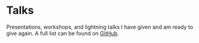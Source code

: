 <main id="show">

  <div class="vp-doc">

# Talks

Presentations, workshops, and lightning talks I have given and am ready to give again. A full list can be found on [GitHub](https://github.com/gautemo/talks).

  </div>

  <ul>
    <Card
      title="What's new in JavaScript - ES2022"
      shortTitle="ES2022"
      image="/talks/js.png"
      type="⚡"
      :presented="['08 September 2022 - JavaZone', '05 October 2022 - frontendForum, Gjensidige']"
      recording="https://vimeo.com/748031775"
      slides="https://gaute-talks.netlify.app/whats-new-in-javascript-es2022/index.html"
      color="#efc034"
      :tech="['JavaScript']"
    >
      <template #description>
          <p>Every year new features are added to the language JavaScript. Let me walk you through this year's changes.</p>
        </template>
    </Card>  
    <Card
      title="Frontend testing"
      image="/talks/vitest_and_cypress.png"
      type="👨‍💻"
      :presented="['29 July 2022 - Capra']"
      slides="https://gaute-talks.netlify.app/frontend-testing-workshop/"
      color="#743d99"
      :tech="['Vitest', 'Cypress']"
    >
      <template #description>
          <p>
            Why and how to test your frontend code using Vitest and Cypress.
          </p>
        </template>
    </Card>
    <Card
      title="Which frontend framework do you like?"
      shortTitle="Frontend frameworks"
      image="/talks/frameworks.png"
      type="👨‍🏫"
      :presented="['22 April 2022 - conference CapraCon', '12 May 2022 - frontendForum, Gjensidige']"
      slides="https://gaute-talks.netlify.app/which-framework-do-you-like/index.html"
      color="#34bcef"
      :tech="['React', 'Angular', 'Vue', 'Svelte']"
    >
      <template #description>
          <p>
            When developing a website, it is usually wise to use a good framework. But which one should you choose? We will look at which are the most popular, and then go in-depth on the 4 most popular. We will then together find out what you like best when it comes to developing experience, performance, and ecosystem. I'm excited about who wins after we voted and hand out points!
          </p>
        </template>
    </Card>    
    <Card
      title="Intro to Kotlin"
      image="/talks/kotlin.png"
      type="👨‍💻"
      :presented="['25 March 2022 - Capra KS2']"
      slides="https://gaute-talks.netlify.app/intro-to-kotlin/index.html"
      color="#cc1acb"
      :tech="['Kotlin']"
    >
      <template #description>
          <p>
            Introduction to Kotlin and the benefits of the language. Then jumping into tasks at your own pace and a final competition.
          </p>
        </template>
    </Card>
    <Card
      title="What's new in JavaScript - ES2021"
      shortTitle="ES2021"
      image="/talks/js.png"
      type="⚡"
      :presented="['09 December 2021 - JavaZone', '20 January 2022 - DevFest Norway']"
      recording="https://youtu.be/EwerUS318LQ?t=1060"
      slides="https://gaute-talks.netlify.app/whats-new-in-javascript-es2021/index.html"
      color="#efc034"
      :tech="['JavaScript']"
    >
      <template #description>
          <p>Every year new features are added to the language JavaScript. Let me walk you through this year's changes.</p>
        </template>
    </Card>    
    <Card
      title="Intro to Vite"
      image="/talks/vite.png"
      type="👨‍🏫"
      :presented="['28 October 2021 - Developer day, Gjensidige', '16 November 2021 - frontendForum, Gjensidige', '02 December 2021 - fag og øl, Capra']"
      slides="https://gaute-talks.netlify.app/intro-to-vite/"
      color="#a355fe"
      :tech="['Vite']"
    >
      <template #description>
          <p>
            Do you feel that web dev has become slower and slower with time? With Vite we are finally getting rid of the slow feedback waiting for code to build and bundle during development, which got slower the bigger the project was. Now you will see your changes faster than you can move your eyes!
          </p>
        </template>
    </Card>
    <Card
      title="Intro to React Hooks"
      image="/talks/react_hooks.png"
      type="👨‍🏫"
      :presented="['1 September 2021 - Capra']"
      slides="https://docs.google.com/presentation/d/1WH8K-EbINJ01FaVO7nZp_KJhhCgdoJaFNvVRiKLuO3M/edit?usp=sharing"
      color="#53c1de"
      :tech="['React']"
    >
      <template #description>
          <p>
            React version 16.8 introduced hooks, a new way to write components with functions. Let's look at the hooks and which one you most likely will use.
          </p>
        </template>
    </Card>    
    <Card
      title="PWA workshop"
      image="/talks/pwa.png"
      type="👨‍💻"
      :presented="['19 Juni 2021 - Capra KS2']"
      color="#ea80fc"
      :tech="['PWA']"
    >
      <template #description>
          <p>
            What PWA is. Why PWA is the answer to everything. Why PWA is NOT the answer to everything. How to transform a website into a PWA. Hands-on by creating the App Shake PWA.
          </p>
        </template>
    </Card>
    <Card
      title="Firebase for a web developer"
      shortTitle="Firebase web"
      image="/talks/firebase.png"
      type="👨‍🏫"
      :presented="['16 April 2021 - conference CapraCon']"
      recording="https://www.youtube.com/watch?v=KfhNnRVk3KA&ab_channel=CapraConsulting"
      slides="https://docs.google.com/presentation/d/1xlCC0iLlPjif_CNc7bIqZ6DWQ4jnqg_pUbZc1G6wHxg/edit?usp=sharing"
      color="#f4820e"
      :tech="['JavaScript']"
    >
      <template #description>
          <p>
            "Firebase helps you build and run successful apps". But what does this mean? Firebase is a collection of products from Google which is built on Google Cloud and is kind of a backend as a service. Join to see how you can make a web application with a database, file storage, authentication, hosting, analytics, feature toggles, and more without leaving your frontend code. We are talking about serverless built on the Google Cloud Platform.
          </p>
          <p>
            Gaute is a Firebase enthusiast and has participated in 3 Firebase summits (Praha, Madrid, and Internet).
          </p>
        </template>
    </Card>    
    <Card
      title="Why and How to Create Your Own Blog"
      shortTitle="Blogging"
      image="/talks/write.png"
      type="👨‍🏫"
      :presented="['9 March 2021 - meetup, Capra']"
      slides="https://docs.google.com/presentation/d/1yMCeY4Cyarlz6v9gF0rPkrN7TdqCCE1DdLApnD-YVb0/edit?usp=sharing"
      color="#ff3737"
      :tech="[]"
    >
      <template #description>
          <p>
            I've been writing many developer blogs myself. There are some good reasons why you should write and I'll show you how to create your blog.
          </p>
        </template>
    </Card>    
    <Card
      title="Beyond ES6 - New things in JavaScript"
      shortTitle="Beyond ES6"
      image="/talks/js.png"
      type="👨‍🏫"
      :presented="['15 October 2020 - conference DevFest Google']"
      recording="https://youtu.be/amSSIK-mQSI?t=10605"
      slides="https://beyond-es6.netlify.app/"
      color="#efc034"
      :tech="['JavaScript']"
    >
      <template #description>
          <p>
            Since 2015, when ES6 was introduced, JavaScript has added new features to the language each year. ES6 is considered modern JavaScript, but that is now 5 years ago. What has happened in the last 5 years? Let me show you what’s new in JavaScript.
          </p>
          <p>I will show some code and explain how the new features from the last 5 releases can help us.</p>
        </template>
    </Card>        
    <Card
      title="React Hooks vs Vue Composition API"
      shortTitle="Hooks vs Composition API"
      image="/talks/vue_react.png"
      type="👨‍🏫"
      :presented="['30 September 2020 - meetup, Capra']"
      slides="https://docs.google.com/presentation/d/1wcFtRV1rImSPutvYUUvdSBIRn8zHco9mJEsXEGYkpeg/edit?usp=sharing"
      color="#53c1de"
      :tech="['Vue', 'React']"
    >
      <template #description>
          <p>
            React has made the change from class components to functional components with hooks. Vue has made the change from options API to composition API. What do they have in common, how both have made their framework better, and which is best?
          </p>
        </template>
    </Card>
    <Card
      title="Vue 3"
      image="/talks/vue.png"
      type="👨‍🏫"
      :presented="['April 2020 - tech lunch, Sopra Steria', '15 October 2020 - conference DevFest Google']"
      recording="https://youtu.be/amSSIK-mQSI?t=12115"
      slides="https://docs.google.com/presentation/d/1aOhFSr3BlQe7Gl4eVodmZ0YwQLRj57YxG8OR8lP94KA/edit?usp=sharing"
      color="#35495e"
      :tech="['Vue']"
    >
      <template #description>
          <p>Vue 3 was recently released! Let’s look at what’s new in Vue.js 3.</p>
          <p>
            The new composition API, Fragments, Teleport, performance improvements, and better TypeScript support are some good changes to the JavaScript framework.
          </p>
        </template>
    </Card>
    <Card
      title="Why I choose Vue.js"
      image="/talks/vue_react.png"
      type="⚡"
      :presented="['20 February 2020 - Tech Talks, Online NTNU']"
      slides="https://drive.google.com/file/d/1IB5YSZkTzr9dCn984xoAIohJoyOel4Ba/view?usp=sharing"
      color="#42b883"
      :tech="['Vue', 'React']"
    >
      <template #description>
        <p>
          There exist a lot of great web development frameworks. These are my main reasons for choosing Vue over the most popular one, React.
        </p>
      </template>
    </Card>
    <Card
      title="What is Firebase and its relation to Google Cloud"
      shortTitle="What is Firebase"
      image="/talks/firebase.png"
      type="👨‍🏫"
      :presented="['2 November 2019 - conference Rubiks, Sopra Steria']"
      slides="https://drive.google.com/file/d/18aKeAta5iO61tLYJfV3PU3ZVQfaQCtlf/view?usp=sharing"
      color="#f4820e"
      :tech="['Firebase', 'Web', 'Android', 'iOS']"
    >
      <template #description>
          <p>
            The definition of Firebase is "Firebase is Google’s mobile application development platform that helps you build, improve, and grow your app."
            But what does this mean? Firebase is multiple products and services hosted in the cloud and does that we don't have to write backend code.
            We will take a look at how Firebase offers database, authentication, analytics, file storage, push notifications, machine learning and a lot more directly on iOS, Android and web applications.
          </p>
          <p>
            Every Firebase project is also a Google Cloud Platform project. I'll explain the relationship and how they overlap.
          </p>
        </template>
    </Card>    
    <Card
      title="New Things in JavaScript"
      image="/talks/js.png"
      type="👨‍🏫"
      :presented="['May 2019 - conference Apps Deep Dive, Sopra Steria']"
      slides="https://es-intro.netlify.app/"
      color="#efc034"
      :tech="['JavaScript']"
    >
      <template #description>
          <p>
            JavaScript is the most used programming language! It's coming with improvements and features which make life easier each year.
            I'll go through what's new in ES6, ES7, and ES8. This is for you that want to improve in JavaScript and keep updated with writing modern JavaScript.
            Lean back and watch live coding and code samples, this talk is for the ones who have done a little JavaScript and the more experienced 
            that doesn't have the latest syntax and functionality at their fingertips yet.
          </p>
        </template>
    </Card>    
    <Card
      title="CSS now has variables!"
      image="/talks/css-variables.png"
      type="⚡"
      :presented="['May 2019 - conference Apps Deep Dive, Sopra Steria']"
      color="#50aec0"
      :tech="['CSS']"
    >
      <template #description>
          <p>
            Preprocessors such as Sass or Less are no longer necessary to use variables in CSS. Let me show you how to use them.
            Variables make you write better and less CSS. Bonus is that they can be altered through JavaScript, making cool functionality very easy.
          </p>
        </template>
    </Card>    
    <Card
      title="An Intro & Comparisons of Serverless Functions"
      shortTitle="Serverless Functions"
      image="/talks/serverless.png"
      type="👨‍🏫"
      :presented="['March 2019 - for the Polish division, Sopra Steria']"
      slides="https://docs.google.com/presentation/d/1B449-oh75w_xJSorUbQesCwmFNYX5vCvdFNHaMN_038/edit?usp=sharing"
      color="#9f7fdc"
      :tech="['Fireabase', 'Azure', 'AWS']"
    >
      <template #description>
          <p>
            Serverless functions are functions you write and deploy to a cloud provider. In this presentation, I give an overview of what a serverless function is, and what they can do, and give a comparison of the three big cloud providers Amazon with AWS Lambda, Microsoft with Azure Functions and Google with Firebase Functions. Afterward, I give a demo of how you can implement firebase functions to save your project.
          </p>
        </template>
    </Card>    
    <Card
      title="Getting started with Android Development"
      shortTitle="Starting with Android"
      image="/talks/android.png"
      type="👨‍🏫"
      :presented="['2019 - tech lunch, Sopra Steria']"
      color="#20b161"
      :tech="['Android']"
    >
      <template #description>
          <p>Let's go through:</p>
          <ul style="list-style: circle; margin-left: 2rem; display: block;">
            <li>Android Studio</li>
            <li>Create a Android project</li>
            <li>Activity</li>
            <li>Fragment</li>
            <li>App lifecycle</li>
            <li>Layouts</li>
            <li>Communicate and manipulate layout</li>
          </ul>
          <p>
            To learn more: 
            <a href="https://codelabs.developers.google.com/codelabs/build-your-first-android-app/#0" target="_blank" rel="noopener">
              Codelab; First App
            </a> 
            and 
            <a href="https://codelabs.developers.google.com/codelabs/android-training-welcome/#0" target="_blank" rel="noopener">
              Codelab; Fundamentals
            </a>
          </p>
        </template>
    </Card>    
    <Card
      title="Updating Your CSS Skills"
      image="/talks/css-up.png"
      type="👨‍🏫"
      :presented="['2019 - tech lunch, Sopra Steria']"
      color="#f8536d"
      :tech="['CSS']"
    >
      <template #description>
          <p>
            CSS is adding new modules from time to time. This talk will give you insight and show you how to use three of the new ones. I will demonstrate CSS variables, Flex and Grid.
          </p>
        </template>
    </Card>    
    <Card
      title="Intro to TypeScript"
      image="/talks/typescript.png"
      type="👨‍🏫"
      :presented="['November 2018 - meetup Sopra Steria']"
      slides="https://docs.google.com/presentation/d/1EiGefgjqQEt0YNrIsLEe9F2g6LC5iTNQ4j5UOgXvFsk/edit?usp=sharing"
      github="https://github.com/gautemo/TypeScript-Intro"
      color="#178fcf"
      :tech="['TypeScript']"
    >
      <template #description>
          <p>
            JavaScript can be time-consuming when the project gets large, because of readability and error detection. This is where TypeScript can help. TypeScript is JavaScript that scales, which provides you with types and new features. At the end your TypeScript file will be compiled into a JavaScript file you can use as normal.
          </p>
        </template>
    </Card>    
    <Card
      title="Serverless with Firebase in 1 2 3"
      shortTitle="Serverless with Firebase"
      image="/talks/firebase.png"
      type="👨‍💻"
      :presented="['October 2018 - meetup Sopra Steria']"
      slides="https://docs.google.com/presentation/d/1YdDizJtnCH8p6TguUl1jjIIrBd3qqM2Bxs_xUVpnpj4/edit?usp=sharing"
      color="#f4820e"
      :tech="['Firebase']"
    >
      <template #description>
          <p>
            Firebase is a bunch of tools that help you build, improve and grow your mobile or web application. Firebase makes it easy to get started, but it also scales well since it runs in the Google Cloud. In this workshop, we are using hosting, authentication, and Firestore to get our web application working. Since Firebase is our backend, both server and API, we get a lot of functionality in a short time.
          </p>
        </template>
    </Card>    
  </ul>
</main>

<script setup>
import Card from './components/Card.vue'
</script>

<style scoped>
  p:not(:first-child) {
    margin-top: 0.5rem;
  }

  ul {
    display: grid;
    grid-template-columns: repeat(auto-fill, minmax(350px,1fr));
    gap: 1rem;
    list-style: none;
    padding: 0;
  }
</style>
